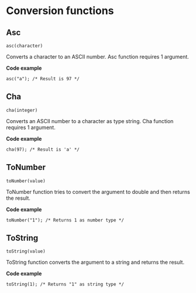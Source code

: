 # Conversion functions
## Asc
`asc(character)`

Converts a character to an ASCII number. Asc function requires 1 argument.

**Code example**
```
asc("a"); /* Result is 97 */
```

## Cha
`cha(integer)`

Converts an ASCII number to a character as type string. Cha function requires 1 argument.

**Code example**

```
cha(97); /* Result is 'a' */
```

## ToNumber
`toNumber(value)`

ToNumber function tries to convert the argument to double and then returns the result.

**Code example**

```
toNumber("1"); /* Returns 1 as number type */
```

## ToString
`toString(value)`

ToString function converts the argument to a string and returns the result.

**Code example**

```
toString(1); /* Returns "1" as string type */
```
